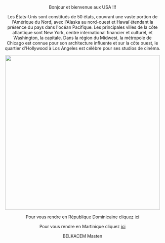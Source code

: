 <p align="center">Bonjour et bienvenue aux USA !!!

<p align="center">Les États-Unis sont constitués de 50 états, couvrant une vaste portion de l'Amérique du Nord, avec l'Alaska au nord-ouest et Hawaï étendant la présence du pays dans l'océan Pacifique.
Les principales villes de la côte atlantique sont New York, centre international financier et culturel, et Washington, la capitale.
Dans la région du Midwest, la métropole de Chicago est connue pour son architecture influente et sur la côte ouest, le quartier d'Hollywood à Los Angeles est célèbre pour ses studios de cinéma.

<p align="center"><img src="https://static5.depositphotos.com/1030296/395/i/600/depositphotos_3958211-stock-photo-new-york-cityscape-tourism-concept.jpg" height=500px max-width=100px/>

<p align="center">Pour vous rendre en République Dominicaine cliquez <a href="/republiquedominicaine.md">ici</a>

<p align="center">Pour vous rendre en Martinique cliquez <a href="/martinique.md">ici</a>

<p align="center">BELKACEM Masten
